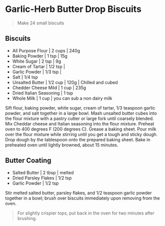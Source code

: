 # Garlic-Herb Butter Drop Biscuits
> Make 24 small biscuits
## Biscuits
- All Purpose Flour | 2 cups | 240g
- Baking Powder | 1 tsp | 15g
- White Sugar | 2 tsp | 9g
- Cream of Tartar | 1/2 tsp |
- Garlic Powder | 1/3 tsp |
- Salt | 1/4 tsp
- Unsalted Butter | 1/2 cup | 120g | Chilled and cubed
- Chedder Cheese Mild | 1 cup | 235g
- Dried Italian Seasoning | 1 tsp
- Whole Milk | 1 cup | you can sub a non dairy milk

Sift flour, baking powder, white sugar, cream of tartar, 1/3 teaspoon garlic powder, and salt together in a large bowl. Mash unsalted butter cubes into the flour mixture with a pastry cutter or large fork until coarsely blended. Mix Cheddar cheese and Italian seasoning into the flour mixture.
Preheat oven to 400 degrees F (200 degrees C). Grease a baking sheet.
Pour milk over the flour mixture while stirring until you get a tough and sticky dough. Drop dough by the tablespoon onto the prepared baking sheet.
Bake in preheated oven until lightly browned, about 15 minutes.

## Butter Coating
- Salted Butter | 2 tbsp | melted
- Dried Parsley Flakes | 1/2 tsp
- Garlic Powder | 1/2 tsp

Stir melted salted butter, parsley flakes, and 1/2 teaspoon garlic powder together in a bowl; brush over biscuits immediately upon removing from the oven.
> For slightly crispier tops, put back in the oven for two minutes after brushing.
